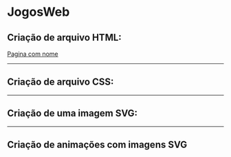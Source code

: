 # JogosWeb
<h2>Criação de arquivo HTML: </h2>
<p><a href="../JogosWeb/andrey.html">Pagina com nome</a></p>
<hr>
<h2>Criação de arquivo CSS: </h2>
<hr>
<h2>Criação de uma imagem SVG: </h2>
<hr>
<h2>Criação de animações com imagens SVG</h2>


 
